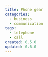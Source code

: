 ```yaml
---
title: Phone gear
categories:
  - business
  - communication
tags:
  - telephone
  - call
created: 0.5.0
updated: 0.6.0
---
```

